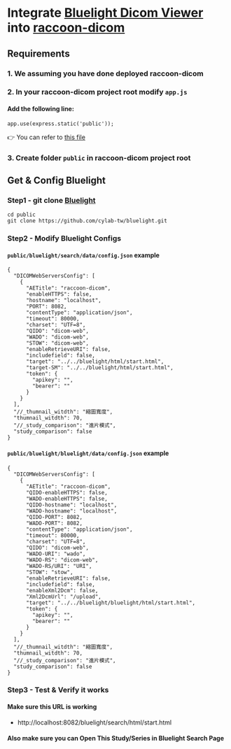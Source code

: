 # Integrate [Bluelight Dicom Viewer](https://github.com/cylab-tw/bluelight) into [raccoon-dicom](https://github.com/Chinlinlee/raccoon-dicom)

## Requirements
### 1. We assuming you have done deployed raccoon-dicom
### 2. In your raccoon-dicom project root modify `app.js`
#### Add the following line:
```javascript=
app.use(express.static('public'));
```

👉 You can refer to [this file](https://github.com/luckypig3400/raccoon-dicom/blob/main/app.js)

### 3. Create folder `public` in raccoon-dicom project root

## Get & Config Bluelight
### Step1 - git clone [Bluelight](https://github.com/cylab-tw/bluelight)
```
cd public
git clone https://github.com/cylab-tw/bluelight.git
```

### Step2 - Modify Bluelight Configs
#### `public/bluelight/search/data/config.json` example
```json=
{
  "DICOMWebServersConfig": [
    {
      "AETitle": "raccoon-dicom",
      "enableHTTPS": false,
      "hostname": "localhost",
      "PORT": 8082,
      "contentType": "application/json",
      "timeout": 80000,
      "charset": "UTF=8",
      "QIDO": "dicom-web",
      "WADO": "dicom-web",
      "STOW": "dicom-web",
      "enableRetrieveURI": false,
      "includefield": false,
      "target": "../../bluelight/html/start.html",
      "target-SM": "../../bluelight/html/start.html",
      "token": {
        "apikey": "",
        "bearer": ""
      }
    }
  ],
  "//_thumnail_witdth": "縮圖寬度",
  "thumnail_witdth": 70,
  "//_study_comparison": "進片模式",
  "study_comparison": false
}
```

#### `public/bluelight/bluelight/data/config.json` example
```json=
{
  "DICOMWebServersConfig": [
    {
      "AETitle": "raccoon-dicom",
      "QIDO-enableHTTPS": false,
      "WADO-enableHTTPS": false,
      "QIDO-hostname": "localhost",
      "WADO-hostname": "localhost",
      "QIDO-PORT": 8082,
      "WADO-PORT": 8082,
      "contentType": "application/json",
      "timeout": 80000,
      "charset": "UTF=8",
      "QIDO": "dicom-web",
      "WADO-URI": "wado",
      "WADO-RS": "dicom-web",
      "WADO-RS/URI": "URI",
      "STOW": "stow",
      "enableRetrieveURI": false,
      "includefield": false,
      "enableXml2Dcm": false,
      "Xml2DcmUrl": "/upload",
      "target": "../../bluelight/bluelight/html/start.html",
      "token": {
        "apikey": "",
        "bearer": ""
      }
    }
  ],
  "//_thumnail_witdth": "縮圖寬度",
  "thumnail_witdth": 70,
  "//_study_comparison": "進片模式",
  "study_comparison": false
}
```

### Step3 - Test & Verify it works
#### Make sure this URL is working
+ http://localhost:8082/bluelight/search/html/start.html

#### Also make sure you can Open This Study/Series in Bluelight Search Page